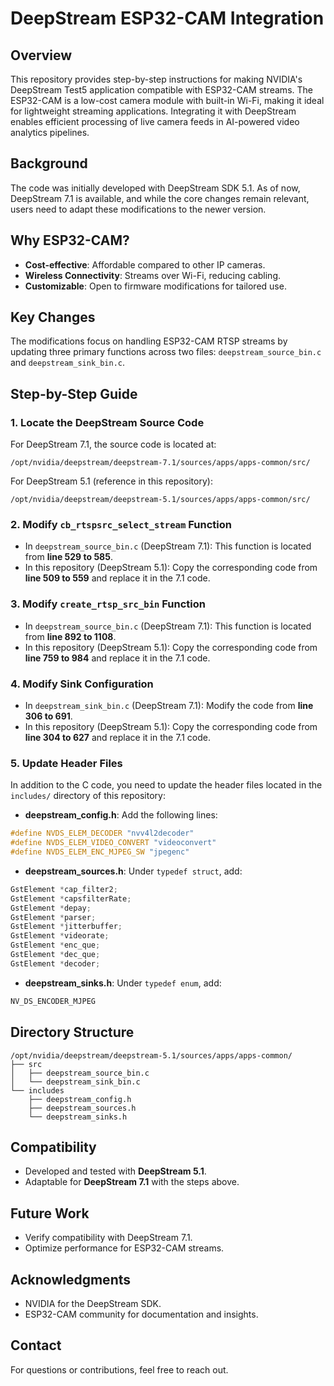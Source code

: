 # DeepStream ESP32-CAM Integration

## Overview
This repository provides step-by-step instructions for making NVIDIA's DeepStream Test5 application compatible with ESP32-CAM streams. The ESP32-CAM is a low-cost camera module with built-in Wi-Fi, making it ideal for lightweight streaming applications. Integrating it with DeepStream enables efficient processing of live camera feeds in AI-powered video analytics pipelines.

## Background
The code was initially developed with DeepStream SDK 5.1. As of now, DeepStream 7.1 is available, and while the core changes remain relevant, users need to adapt these modifications to the newer version.

## Why ESP32-CAM?
- **Cost-effective**: Affordable compared to other IP cameras.
- **Wireless Connectivity**: Streams over Wi-Fi, reducing cabling.
- **Customizable**: Open to firmware modifications for tailored use.

## Key Changes
The modifications focus on handling ESP32-CAM RTSP streams by updating three primary functions across two files: `deepstream_source_bin.c` and `deepstream_sink_bin.c`.

## Step-by-Step Guide

### 1. Locate the DeepStream Source Code
For DeepStream 7.1, the source code is located at:
```
/opt/nvidia/deepstream/deepstream-7.1/sources/apps/apps-common/src/
```
For DeepStream 5.1 (reference in this repository):
```
/opt/nvidia/deepstream/deepstream-5.1/sources/apps/apps-common/src/
```

### 2. Modify `cb_rtspsrc_select_stream` Function
- In `deepstream_source_bin.c` (DeepStream 7.1): This function is located from **line 529 to 585**.
- In this repository (DeepStream 5.1): Copy the corresponding code from **line 509 to 559** and replace it in the 7.1 code.

### 3. Modify `create_rtsp_src_bin` Function
- In `deepstream_source_bin.c` (DeepStream 7.1): This function is located from **line 892 to 1108**.
- In this repository (DeepStream 5.1): Copy the corresponding code from **line 759 to 984** and replace it in the 7.1 code.

### 4. Modify Sink Configuration
- In `deepstream_sink_bin.c` (DeepStream 7.1): Modify the code from **line 306 to 691**.
- In this repository (DeepStream 5.1): Copy the corresponding code from **line 304 to 627** and replace it in the 7.1 code.

### 5. Update Header Files
In addition to the C code, you need to update the header files located in the `includes/` directory of this repository:
- **deepstream_config.h**: Add the following lines:
```c
#define NVDS_ELEM_DECODER "nvv4l2decoder"
#define NVDS_ELEM_VIDEO_CONVERT "videoconvert"
#define NVDS_ELEM_ENC_MJPEG_SW "jpegenc"
```
- **deepstream_sources.h**: Under `typedef struct`, add:
```c
GstElement *cap_filter2;
GstElement *capsfilterRate;
GstElement *depay;
GstElement *parser;
GstElement *jitterbuffer;
GstElement *videorate;
GstElement *enc_que;
GstElement *dec_que;
GstElement *decoder;
```
- **deepstream_sinks.h**: Under `typedef enum`, add:
```c
NV_DS_ENCODER_MJPEG
```

## Directory Structure
```
/opt/nvidia/deepstream/deepstream-5.1/sources/apps/apps-common/
├── src
│   ├── deepstream_source_bin.c
│   └── deepstream_sink_bin.c
└── includes
    ├── deepstream_config.h
    ├── deepstream_sources.h
    └── deepstream_sinks.h
```

## Compatibility
- Developed and tested with **DeepStream 5.1**.
- Adaptable for **DeepStream 7.1** with the steps above.

## Future Work
- Verify compatibility with DeepStream 7.1.
- Optimize performance for ESP32-CAM streams.

## Acknowledgments
- NVIDIA for the DeepStream SDK.
- ESP32-CAM community for documentation and insights.

## Contact
For questions or contributions, feel free to reach out.

